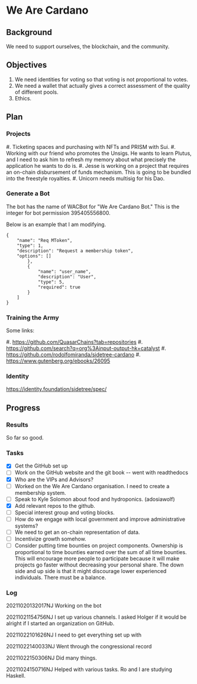 # We Are Cardano

## Background

We need to support ourselves, the blockchain, and the community.

## Objectives

1. We need identities for voting so that voting is not proportional to votes.
2. We need a wallet that actually gives a correct assessment of the
   quality of different pools.
3. Ethics.

## Plan

### Projects

 #. Ticketing spaces and purchasing with NFTs and PRISM with Sui.
 #. Working with our friend who promotes the Unsigs. He wants to learn
    Plutus, and I need to ask him to refresh my memory about what
    precisely the application he wants to do is.
 #. Jesse is working on a project that requires an on-chain
    disbursement of funds mechanism. This is going to be bundled into
    the freestyle royalties.
 #. Unicorn needs multisig for his Dao.

### Generate a Bot

The bot has the name of WACBot for "We Are Cardano Bot." This is the
integer for bot permission 395405556800.

Below is an example that I am modifying.

```
{
    "name": "Req MToken",
    "type": 1,
    "description": "Request a membership token",
    "options": []
        },
        {
            "name": "user_name",
            "description": "User",
            "type": 5,
            "required": true
        }
    ]
}
```

### Training the Army

Some links:

 #. https://github.com/QuasarChains?tab=repositories
 #. https://github.com/search?q=org%3Ainput-output-hk+catalyst
 #. https://github.com/rodolfomiranda/sidetree-cardano
 #. https://www.gutenberg.org/ebooks/26095

### Identity

https://identity.foundation/sidetree/spec/

## Progress

### Results

So far so good.

### Tasks

 - [x] Get the GitHub set up
 - [ ] Work on the GitHub website and the git book -- went with
       readthedocs
 - [x] Who are the VIPs and Advisors?
 - [ ] Worked on the We Are Cardano organisation. I need to create a
       membership system.
 - [ ] Speak to Kyle Solomon about food and hydroponics. (adosiawolf)
 - [x] Add relevant repos to the github.
 - [ ] Special interest group and voting blocks.
 - [ ] How do we engage with local government and improve
       administrative systems?
 - [ ] We need to get an on-chain representation of data.
 - [ ] Incentivize growth somehow.
 - [ ] Consider putting time bounties on project components. Ownership
       is proportional to time bounties earned over the sum of all
       time bounties. This will encourage more people to participate
       because it will make projects go faster without decreasing your
       personal share. The down side and up side is that it might
       discourage lower experienced individuals. There must be a
       balance.

### Log

20211020132017NJ Working on the bot

20211021154756NJ I set up various channels. I asked Holger if it would be alright if I started an organization on GitHub. 

20211022101626NJ I need to get everything set up with 

20211022140033NJ Went through the congressional record

20211022150306NJ Did many things.

20211024150716NJ Helped with various tasks. Ro and I are studying Haskell.

